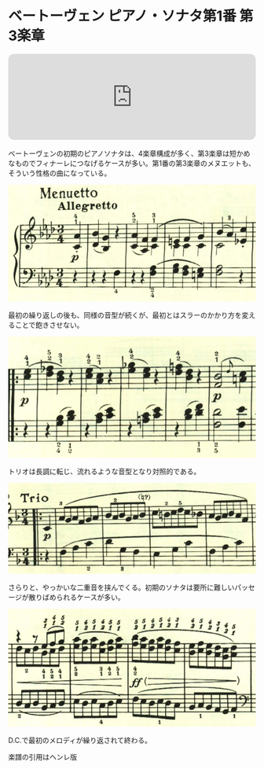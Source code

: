 # ベートーヴェン ピアノ・ソナタ第1番 第3楽章

<iframe height="175" width="100%" title="Media player" src="https://embed.music.apple.com/us/album/piano-sonata-no-1-in-f-minor-op-2-no-1-iii-menuetto-allegretto/1264640017?i=1264640154&amp;itscg=30200&amp;itsct=music_box_player&amp;ls=1&amp;app=music&amp;mttnsubad=1264640154&amp;theme=auto" id="embedPlayer" style="border:0;border-radius:12px;width:100%;height:175px;max-width:660px" sandbox="allow-forms allow-popups allow-same-origin allow-scripts allow-top-navigation-by-user-activation" allow="autoplay *; encrypted-media *; clipboard-write"></iframe>

ベートーヴェンの初期のピアノソナタは、4楽章構成が多く、第3楽章は短かめなものでフィナーレにつなげるケースが多い。第1番の第3楽章のメヌエットも、そういう性格の曲になっている。

<img src="354.jpg">

最初の繰り返しの後も、同様の音型が続くが、最初とはスラーのかかり方を変えることで飽きさせない。

<img src="355.jpg">

トリオは長調に転じ、流れるような音型となり対照的である。

<img src="357.jpg">

さらりと、やっかいな二重音を挟んでくる。初期のソナタは要所に難しいパッセージが散りばめられるケースが多い。

<img src="358.jpg">

D.C.で最初のメロディが繰り返されて終わる。

楽譜の引用はヘンレ版
